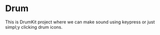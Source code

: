 # Drum
This is DrumKit project where we can make sound using keypress or just simpl;y clicking drum icons.

